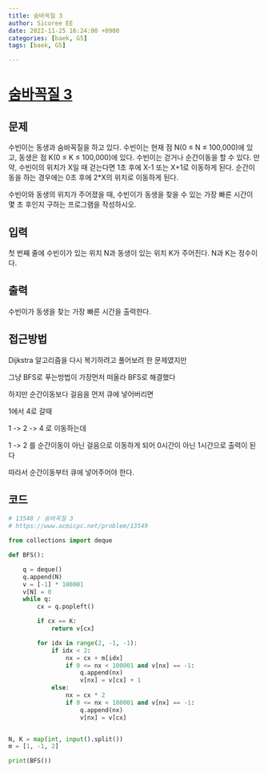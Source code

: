 ```yaml
---
title: 숨바꼭질 3
author: Sicoree EE
date: 2022-11-25 16:24:00 +0900
categories: [baek, G5]
tags: [baek, G5]

---
```


# [숨바꼭질 3](https://www.acmicpc.net/problem/13549)

## 문제

수빈이는 동생과 숨바꼭질을 하고 있다. 수빈이는 현재 점 N(0 ≤ N ≤ 100,000)에 있고, 동생은 점 K(0 ≤ K ≤ 100,000)에 있다. 수빈이는 걷거나 순간이동을 할 수 있다. 만약, 수빈이의 위치가 X일 때 걷는다면 1초 후에 X-1 또는 X+1로 이동하게 된다. 순간이동을 하는 경우에는 0초 후에 2*X의 위치로 이동하게 된다.

수빈이와 동생의 위치가 주어졌을 때, 수빈이가 동생을 찾을 수 있는 가장 빠른 시간이 몇 초 후인지 구하는 프로그램을 작성하시오.

## 입력

첫 번째 줄에 수빈이가 있는 위치 N과 동생이 있는 위치 K가 주어진다. N과 K는 정수이다.

## 출력

수빈이가 동생을 찾는 가장 빠른 시간을 출력한다.

## 접근방법

Dijkstra 알고리즘을 다시 복기하려고 풀어보려 한 문제였지만

그냥 BFS로 푸는방법이 가장먼저 떠올라 BFS로 해결했다

하지만 순간이동보다 걸음을 먼저 큐에 넣어버리면

1에서 4로 갈때

1 -> 2 -> 4  로 이동하는데

1 -> 2 를 순간이동이 아닌 걸음으로 이동하게 되어 0시간이 아닌 1시간으로 출력이 된다

따라서 순간이동부터 큐에 넣어주어야 한다.

## 코드

```python
# 13548 / 숨바꼭질 3
# https://www.acmicpc.net/problem/13549

from collections import deque

def BFS():

    q = deque()
    q.append(N)
    v = [-1] * 100001
    v[N] = 0
    while q:
        cx = q.popleft()

        if cx == K:
            return v[cx]

        for idx in range(2, -1, -1):
            if idx < 2:
                nx = cx + m[idx]
                if 0 <= nx < 100001 and v[nx] == -1:
                    q.append(nx)
                    v[nx] = v[cx] + 1
            else:
                nx = cx * 2
                if 0 <= nx < 100001 and v[nx] == -1:
                    q.append(nx)
                    v[nx] = v[cx]


N, K = map(int, input().split())
m = [1, -1, 2]

print(BFS())
```
